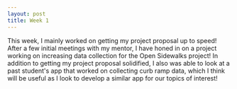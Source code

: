 ```yaml
---
layout: post
title: Week 1
---
```


This week, I mainly worked on getting my project proposal up to speed! After a few initial meetings with my mentor, I have honed in on a project working on increasing data collection for the Open Sidewalks project! In addition to getting my project proposal solidified, I also was able to look at a past student's app that worked on collecting curb ramp data, which I think will be useful as I look to develop a similar app for our topics of interest!
